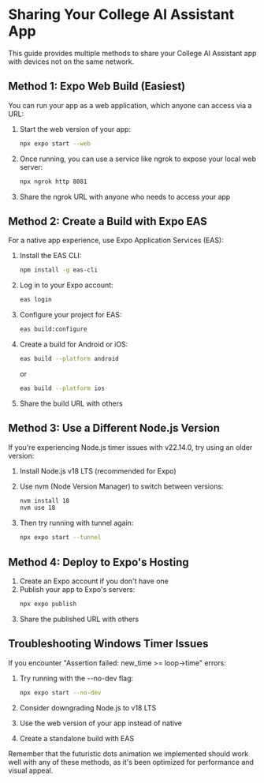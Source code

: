# Sharing Your College AI Assistant App

This guide provides multiple methods to share your College AI Assistant app with devices not on the same network.

## Method 1: Expo Web Build (Easiest)

You can run your app as a web application, which anyone can access via a URL:

1. Start the web version of your app:
   ```bash
   npx expo start --web
   ```

2. Once running, you can use a service like ngrok to expose your local web server:
   ```bash
   npx ngrok http 8081
   ```

3. Share the ngrok URL with anyone who needs to access your app

## Method 2: Create a Build with Expo EAS

For a native app experience, use Expo Application Services (EAS):

1. Install the EAS CLI:
   ```bash
   npm install -g eas-cli
   ```

2. Log in to your Expo account:
   ```bash
   eas login
   ```

3. Configure your project for EAS:
   ```bash
   eas build:configure
   ```

4. Create a build for Android or iOS:
   ```bash
   eas build --platform android
   ```
   or
   ```bash
   eas build --platform ios
   ```

5. Share the build URL with others

## Method 3: Use a Different Node.js Version

If you're experiencing Node.js timer issues with v22.14.0, try using an older version:

1. Install Node.js v18 LTS (recommended for Expo)
2. Use nvm (Node Version Manager) to switch between versions:
   ```bash
   nvm install 18
   nvm use 18
   ```

3. Then try running with tunnel again:
   ```bash
   npx expo start --tunnel
   ```

## Method 4: Deploy to Expo's Hosting

1. Create an Expo account if you don't have one
2. Publish your app to Expo's servers:
   ```bash
   npx expo publish
   ```
3. Share the published URL with others

## Troubleshooting Windows Timer Issues

If you encounter "Assertion failed: new_time >= loop->time" errors:

1. Try running with the --no-dev flag:
   ```bash
   npx expo start --no-dev
   ```

2. Consider downgrading Node.js to v18 LTS
3. Use the web version of your app instead of native
4. Create a standalone build with EAS

Remember that the futuristic dots animation we implemented should work well with any of these methods, as it's been optimized for performance and visual appeal.
